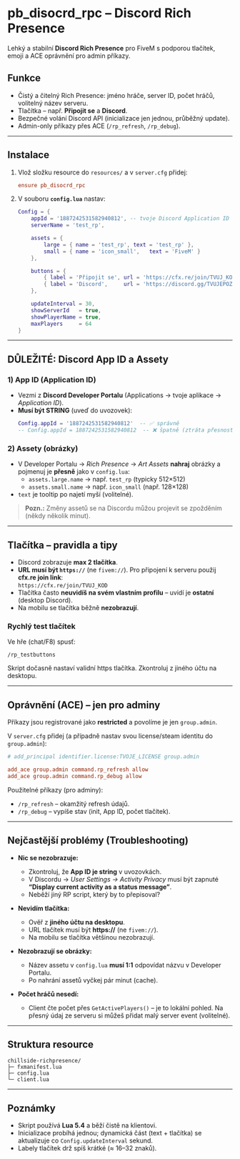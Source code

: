 # pb_disocrd_rpc – Discord Rich Presence

Lehký a stabilní **Discord Rich Presence** pro FiveM s podporou tlačítek, emoji a ACE oprávnění pro admin příkazy.

## Funkce
- Čistý a čitelný Rich Presence: jméno hráče, server ID, počet hráčů, volitelný název serveru.
- Tlačítka  – např. **Připojit se** a **Discord**.
- Bezpečné volání Discord API (inicializace jen jednou, průběžný update).
- Admin-only příkazy přes ACE (`/rp_refresh`, `/rp_debug`).

---

## Instalace
1. Vlož složku resource do `resources/` a v `server.cfg` přidej:
   ```cfg
   ensure pb_disocrd_rpc
   ```

2. V souboru **`config.lua`** nastav:
   ```lua
   Config = {
       appId = '1887242531582940812', -- tvoje Discord Application ID (JAKO STRING)
       serverName = 'test_rp',

       assets = {
           large = { name = 'test_rp', text = 'test_rp' },
           small = { name = 'icon_small',   text = 'FiveM' }
       },

       buttons = {
           { label = 'Připojit se', url = 'https://cfx.re/join/TVUJ_KOD' },
           { label = 'Discord',     url = 'https://discord.gg/TVUJEPOZVANKA' }
       },

       updateInterval = 30,
       showServerId   = true,
       showPlayerName = true,
       maxPlayers     = 64
   }
   ```

---

## DŮLEŽITÉ: Discord **App ID** a **Assety**
### 1) App ID (Application ID)
- Vezmi z **Discord Developer Portalu** (Applications → tvoje aplikace → *Application ID*).
- **Musí být STRING** (uveď do uvozovek):  
  ```lua
  Config.appId = '1887242531582940812'  -- ✅ správně
  -- Config.appId = 1887242531582940812  -- ❌ špatně (ztráta přesnosti => RP se nespustí)
  ```

### 2) Assety (obrázky)
- V Developer Portalu → *Rich Presence* → *Art Assets* **nahraj** obrázky a pojmenuj je **přesně** jako v `config.lua`:
  - `assets.large.name` → např. `test_rp` (typicky 512×512)
  - `assets.small.name` → např. `icon_small` (např. 128×128)
- `text` je tooltip po najetí myší (volitelné).

> **Pozn.:** Změny assetů se na Discordu můžou projevit se zpožděním (někdy několik minut).

---

## Tlačítka – pravidla a tipy
- Discord zobrazuje **max 2 tlačítka**.
- **URL musí být `https://`** (ne `fivem://`). Pro připojení k serveru použij **cfx.re join link**:  
  `https://cfx.re/join/TVUJ_KOD`
- Tlačítka často **neuvidíš na svém vlastním profilu** – uvidí je **ostatní** (desktop Discord).  
- Na mobilu se tlačítka běžně **nezobrazují**.

### Rychlý test tlačítek
Ve hře (chat/F8) spusť:
```
/rp_testbuttons
```
Skript dočasně nastaví validní https tlačítka. Zkontroluj z jiného účtu na desktopu.

---

## Oprávnění (ACE) – jen pro adminy
Příkazy jsou registrované jako **restricted** a povolíme je jen `group.admin`.

V `server.cfg` přidej (a případně nastav svou license/steam identitu do `group.admin`):
```cfg
# add_principal identifier.license:TVOJE_LICENSE group.admin

add_ace group.admin command.rp_refresh allow
add_ace group.admin command.rp_debug allow
```

Použitelné příkazy (pro adminy):
- `/rp_refresh` – okamžitý refresh údajů.
- `/rp_debug` – vypíše stav (init, App ID, počet tlačítek).

---

## Nejčastější problémy (Troubleshooting)
- **Nic se nezobrazuje:**  
  - Zkontroluj, že **App ID je string** v uvozovkách.  
  - V Discordu → *User Settings → Activity Privacy* musí být zapnuté **“Display current activity as a status message”**.  
  - Neběží jiný RP script, který by to přepisoval?

- **Nevidím tlačítka:**  
  - Ověř z **jiného účtu na desktopu**.  
  - URL tlačítek musí být **https://** (ne `fivem://`).  
  - Na mobilu se tlačítka většinou nezobrazují.

- **Nezobrazují se obrázky:**  
  - Název assetu v `config.lua` **musí 1:1** odpovídat názvu v Developer Portalu.  
  - Po nahrání assetů vyčkej pár minut (cache).

- **Počet hráčů nesedí:**  
  - Client čte počet přes `GetActivePlayers()` – je to lokální pohled. Na přesný údaj ze serveru si můžeš přidat malý server event (volitelné).

---

## Struktura resource
```
chillside-richpresence/
├─ fxmanifest.lua
├─ config.lua
└─ client.lua
```

---

## Poznámky
- Skript používá **Lua 5.4** a běží čistě na klientovi.
- Inicializace probíhá jednou; dynamická část (text + tlačítka) se aktualizuje co `Config.updateInterval` sekund.
- Labely tlačítek drž spíš krátké (≈ 16–32 znaků).

